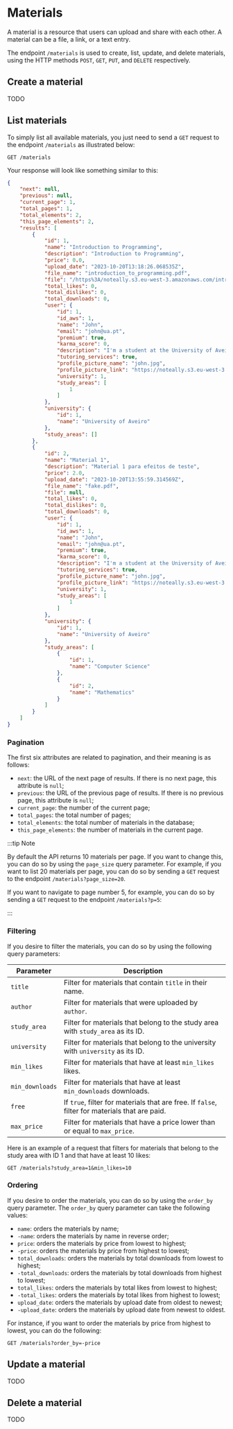 # Materials

A material is a resource that users can upload and share with each other. A material can be a file, a link, or a text entry.

The endpoint `/materials` is used to create, list, update, and delete materials, using the HTTP methods `POST`, `GET`, `PUT`, and `DELETE` respectively.


## Create a material
TODO


## List materials

To simply list all available materials, you just need to send a `GET` request to the endpoint `/materials` as illustrated below:

```http
GET /materials
```

Your response will look like something similar to this:

```json
{
    "next": null,
    "previous": null,
    "current_page": 1,
    "total_pages": 1,
    "total_elements": 2,
    "this_page_elements": 2,
    "results": [
        {
            "id": 1,
            "name": "Introduction to Programming",
            "description": "Introduction to Programming",
            "price": 0.0,
            "upload_date": "2023-10-20T13:18:26.068535Z",
            "file_name": "introduction_to_programming.pdf",
            "file": "/https%3A/noteally.s3.eu-west-3.amazonaws.com/introduction_to_programming.pdf",
            "total_likes": 0,
            "total_dislikes": 0,
            "total_downloads": 0,
            "user": {
                "id": 1,
                "id_aws": 1,
                "name": "John",
                "email": "john@ua.pt",
                "premium": true,
                "karma_score": 0,
                "description": "I'm a student at the University of Aveiro.",
                "tutoring_services": true,
                "profile_picture_name": "john.jpg",
                "profile_picture_link": "https://noteally.s3.eu-west-3.amazonaws.com/john.jpg",
                "university": 1,
                "study_areas": [
                    1
                ]
            },
            "university": {
                "id": 1,
                "name": "University of Aveiro"
            },
            "study_areas": []
        },
        {
            "id": 2,
            "name": "Material 1",
            "description": "Material 1 para efeitos de teste",
            "price": 2.0,
            "upload_date": "2023-10-20T13:55:59.314569Z",
            "file_name": "fake.pdf",
            "file": null,
            "total_likes": 0,
            "total_dislikes": 0,
            "total_downloads": 0,
            "user": {
                "id": 1,
                "id_aws": 1,
                "name": "John",
                "email": "john@ua.pt",
                "premium": true,
                "karma_score": 0,
                "description": "I'm a student at the University of Aveiro.",
                "tutoring_services": true,
                "profile_picture_name": "john.jpg",
                "profile_picture_link": "https://noteally.s3.eu-west-3.amazonaws.com/john.jpg",
                "university": 1,
                "study_areas": [
                    1
                ]
            },
            "university": {
                "id": 1,
                "name": "University of Aveiro"
            },
            "study_areas": [
                {
                    "id": 1,
                    "name": "Computer Science"
                },
                {
                    "id": 2,
                    "name": "Mathematics"
                }
            ]
        }
    ]
}
```

### Pagination

The first six attributes are related to pagination, and their meaning is as follows:
- `next`: the URL of the next page of results. If there is no next page, this attribute is `null`;
- `previous`: the URL of the previous page of results. If there is no previous page, this attribute is `null`;
- `current_page`: the number of the current page;
- `total_pages`: the total number of pages;
- `total_elements`: the total number of materials in the database;
- `this_page_elements`: the number of materials in the current page.


:::tip Note

By default the API returns 10 materials per page. If you want to change this, you can do so by using the `page_size` query parameter. For example, if you want to list 20 materials per page, you can do so by sending a `GET` request to the endpoint `/materials?page_size=20`.

If you want to navigate to page number 5, for example, you can do so by sending a `GET` request to the endpoint `/materials?p=5`:

:::

### Filtering

If you desire to filter the materials, you can do so by using the following query parameters:

| Parameter    | Description |
| -------- | ------- |
| `title`  | Filter for materials that contain `title` in their name. |
| `author` | Filter for materials that were uploaded by `author`. |
| `study_area` | Filter for materials that belong to the study area with `study_area` as its ID. |
| `university` | Filter for materials that belong to the university with `university` as its ID. |
| `min_likes` | Filter for materials that have at least `min_likes` likes. |
| `min_downloads` | Filter for materials that have at least `min_downloads` downloads. |
| `free` | If `true`, filter for materials that are free. If `false`, filter for materials that are paid. |
| `max_price` | Filter for materials that have a price lower than or equal to `max_price`. |

Here is an example of a request that filters for materials that belong to the study area with ID 1 and that have at least 10 likes:

```http
GET /materials?study_area=1&min_likes=10
```

### Ordering

If you desire to order the materials, you can do so by using the `order_by` query parameter. The `order_by` query parameter can take the following values:

- `name`: orders the materials by name;
- `-name`: orders the materials by name in reverse order;
- `price`: orders the materials by price from lowest to highest;
- `-price`: orders the materials by price from highest to lowest;
- `total_downloads`: orders the materials by total downloads from lowest to highest;
- `-total_downloads`: orders the materials by total downloads from highest to lowest;
- `total_likes`: orders the materials by total likes from lowest to highest;
- `-total_likes`: orders the materials by total likes from highest to lowest;
- `upload_date`: orders the materials by upload date from oldest to newest;
- `-upload_date`: orders the materials by upload date from newest to oldest.

For instance, if you want to order the materials by price from highest to lowest, you can do the following:

```http
GET /materials?order_by=-price
```

## Update a material
TODO


## Delete a material
TODO
